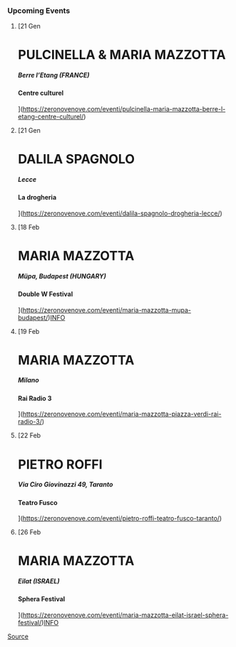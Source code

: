 ### Upcoming Events

1.  [21 Gen
    
    PULCINELLA & MARIA MAZZOTTA
    ===========================
    
    ##### Berre l’Etang (FRANCE)
    
    #### Centre culturel
    
    ](https://zeronovenove.com/eventi/pulcinella-maria-mazzotta-berre-l-etang-centre-culturel/)
2.  [21 Gen
    
    DALILA SPAGNOLO
    ===============
    
    ##### Lecce
    
    #### La drogheria
    
    ](https://zeronovenove.com/eventi/dalila-spagnolo-drogheria-lecce/)
3.  [18 Feb
    
    MARIA MAZZOTTA
    ==============
    
    ##### Müpa, Budapest (HUNGARY)
    
    #### Double W Festival
    
    ](https://zeronovenove.com/eventi/maria-mazzotta-mupa-budapest/)[INFO](https://www.mupa.hu/en/program/world-music-jazz-popular-music/ewiva-maria-mazzotta-2022-02-18_19-30-festival-theatre)
4.  [19 Feb
    
    MARIA MAZZOTTA
    ==============
    
    ##### Milano
    
    #### Rai Radio 3
    
    ](https://zeronovenove.com/eventi/maria-mazzotta-piazza-verdi-rai-radio-3/)
5.  [22 Feb
    
    PIETRO ROFFI
    ============
    
    ##### Via Ciro Giovinazzi 49, Taranto
    
    #### Teatro Fusco
    
    ](https://zeronovenove.com/eventi/pietro-roffi-teatro-fusco-taranto/)
6.  [26 Feb
    
    MARIA MAZZOTTA
    ==============
    
    ##### Eilat (ISRAEL)
    
    #### Sphera Festival
    
    ](https://zeronovenove.com/eventi/maria-mazzotta-eilat-israel-sphera-festival/)[INFO](https://www.tmisrael.co.il/event/MIT05/ALL/iw?utm_source=spherafestival&utm_medium=website&utm_campaign=spherafestival)

[Source](https://zeronovenove.com/event-listing/)